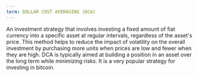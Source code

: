 ```yaml
---
term: DOLLAR COST AVERAGING (DCA)
---
```


An investment strategy that involves investing a fixed amount of fiat currency into a specific asset at regular intervals, regardless of the asset's price. This method helps to reduce the impact of volatility on the overall investment by purchasing more units when prices are low and fewer when they are high. DCA is typically aimed at building a position in an asset over the long term while minimizing risks. It is a very popular strategy for investing in bitcoin.